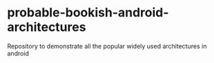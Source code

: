 # probable-bookish-android-architectures
Repository to demonstrate all the popular widely used architectures in android
